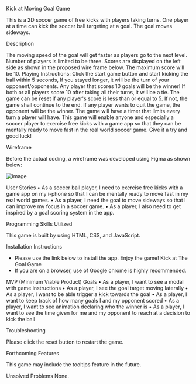Kick at Moving Goal Game

This is a 2D soccer game of free kicks with players taking turns. One player at a time can kick the soccer ball targeting at a goal. The goal moves sideways.

Description

The moving speed of the goal will get faster as players go to the next level. Number of players is limited to be three. Scores are displayed on the left side as shown in the proposed wire frame below. The maximum score will be 10. 
Playing Instructions: Click the start game button and start kicking the ball within 5 seconds, If you stayed longer, it will be the turn of your opponent/opponents. Any player that scores 10 goals will be the winner! If both or all players score 10 after taking all their turns, it will be a tie. The game can be reset if any player's score is less than or equal to 5. If not, the game shall continue to the end. If any player wants to quit the game, the opponent will be the winner. The game will have a timer that limits every turn a player will have.
This game will enable anyone and especially a soccer player to exercise free kicks with a game app so that they can be mentally ready to move fast in the real world soccer game. Give it a try and good luck!

Wireframe

Before the actual coding, a wireframe was developed using Figma as shown below:

![image](https://github.com/davedawita/Kick-at-Moving-Goal/assets/155693018/03fc07fb-7200-4e01-8692-c2c4e8db4b99)



User Stories
    • As a soccer ball player, I need to exercise free kicks with a game app on my i-phone so that I can be mentally ready to move fast in my real world games.
    • As a player, I need the goal to move sideways so that I can improve my focus in a soccer game.
    • As a player, I also need to get inspired by a goal scoring system in the app.
    
Programming Skills Utilized

This game is built by using HTML, CSS, and JavaScript.

Installation Instructions

 - Please use the link below to install the app. Enjoy the game!
          Kick at The Goal Game
 - If you are on a browser, use of Google chrome is highly recommended.
  
MVP (Minimum Viable Product) Goals
    • As a player, I want to see a modal with game instructions
    • As a player, I see the goal target moving laterally
    • As a player, I want to be able trigger a kick towards the goal
    • As a player, I want to keep track of how many goals I and my opponent scored
    • As a player, I want to see animation declaring who the winner is
    • As a player, I want to see the time given for me and my opponent to reach at a decision to kick the ball
  
Troubleshooting

Please click the reset button to restart the game.

Forthcoming Features

This game may include the tooltips feature in the future.

Unsolved Problems
None.
